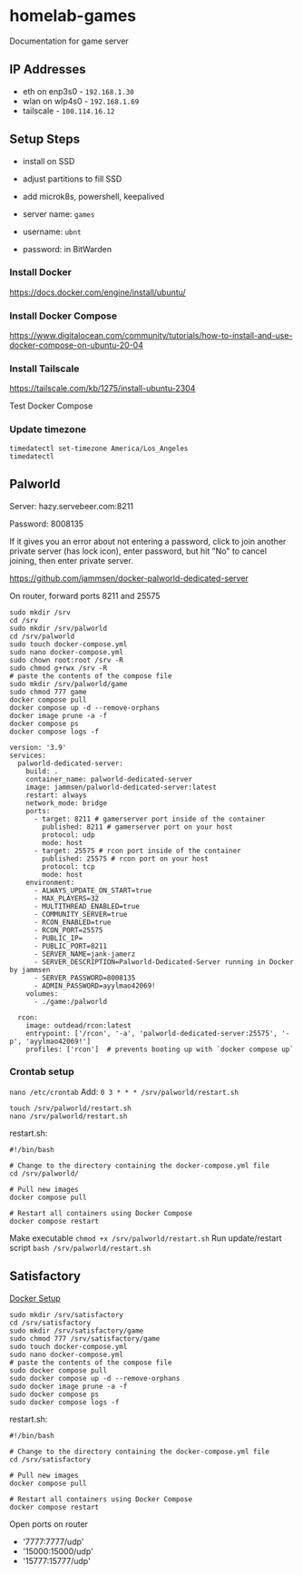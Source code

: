 # homelab-games
Documentation for game server

## IP Addresses
- eth on enp3s0 - `192.168.1.30`
- wlan on wlp4s0 - `192.168.1.69`
- tailscale - `100.114.16.12`

## Setup Steps
- install on SSD
- adjust partitions to fill SSD
- add microk8s, powershell, keepalived

- server name: `games`
- username: `ubnt`
- password: in BitWarden

### Install Docker
https://docs.docker.com/engine/install/ubuntu/

### Install Docker Compose
https://www.digitalocean.com/community/tutorials/how-to-install-and-use-docker-compose-on-ubuntu-20-04

### Install Tailscale
https://tailscale.com/kb/1275/install-ubuntu-2304

Test Docker Compose

### Update timezone
```
timedatectl set-timezone America/Los_Angeles
timedatectl
```

## Palworld
Server: hazy.servebeer.com:8211

Password: 8008135

If it gives you an error about not entering a password, click to join another private server (has lock icon), enter password, but hit "No" to cancel joining, then enter private server.

https://github.com/jammsen/docker-palworld-dedicated-server

On router, forward ports 8211 and 25575

```
sudo mkdir /srv
cd /srv
sudo mkdir /srv/palworld
cd /srv/palworld
sudo touch docker-compose.yml
sudo nano docker-compose.yml
sudo chown root:root /srv -R
sudo chmod g+rwx /srv -R
# paste the contents of the compose file
sudo mkdir /srv/palworld/game
sudo chmod 777 game
docker compose pull
docker compose up -d --remove-orphans
docker image prune -a -f
docker compose ps
docker compose logs -f
```

```
version: '3.9'
services:
  palworld-dedicated-server:
    build: .
    container_name: palworld-dedicated-server
    image: jammsen/palworld-dedicated-server:latest
    restart: always
    network_mode: bridge
    ports:
      - target: 8211 # gamerserver port inside of the container
        published: 8211 # gamerserver port on your host
        protocol: udp
        mode: host
      - target: 25575 # rcon port inside of the container
        published: 25575 # rcon port on your host
        protocol: tcp
        mode: host
    environment:
      - ALWAYS_UPDATE_ON_START=true
      - MAX_PLAYERS=32
      - MULTITHREAD_ENABLED=true
      - COMMUNITY_SERVER=true
      - RCON_ENABLED=true
      - RCON_PORT=25575
      - PUBLIC_IP=
      - PUBLIC_PORT=8211
      - SERVER_NAME=jank-jamerz
      - SERVER_DESCRIPTION=Palworld-Dedicated-Server running in Docker by jammsen
      - SERVER_PASSWORD=8008135
      - ADMIN_PASSWORD=ayylmao42069!
    volumes:
      - ./game:/palworld

  rcon:
    image: outdead/rcon:latest
    entrypoint: ['/rcon', '-a', 'palworld-dedicated-server:25575', '-p', 'ayylmao42069!']
    profiles: ['rcon']  # prevents booting up with `docker compose up`
```

### Crontab setup
`nano /etc/crontab`
Add: `0 3 * * * /srv/palworld/restart.sh`
```
touch /srv/palworld/restart.sh
nano /srv/palworld/restart.sh
```
restart.sh:
```
#!/bin/bash

# Change to the directory containing the docker-compose.yml file
cd /srv/palworld/

# Pull new images
docker compose pull

# Restart all containers using Docker Compose
docker compose restart
```

Make executable
`chmod +x /srv/palworld/restart.sh`
Run update/restart script
`bash /srv/palworld/restart.sh`

## Satisfactory
[Docker Setup](https://hub.docker.com/r/wolveix/satisfactory-server)
```
sudo mkdir /srv/satisfactory
cd /srv/satisfactory
sudo mkdir /srv/satisfactory/game
sudo chmod 777 /srv/satisfactory/game
sudo touch docker-compose.yml
sudo nano docker-compose.yml
# paste the contents of the compose file
sudo docker compose pull
sudo docker compose up -d --remove-orphans
sudo docker image prune -a -f
sudo docker compose ps
sudo docker compose logs -f
```
restart.sh:
```
#!/bin/bash

# Change to the directory containing the docker-compose.yml file
cd /srv/satisfactory

# Pull new images
docker compose pull

# Restart all containers using Docker Compose
docker compose restart
```
Open ports on router
- '7777:7777/udp'
- '15000:15000/udp'
- '15777:15777/udp'
